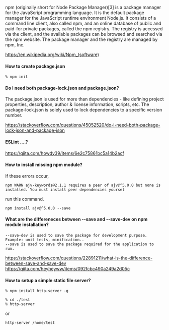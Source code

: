 npm (originally short for Node Package Manager)[3] is a package manager for the JavaScript programming language. It is the default package manager for the JavaScript runtime environment Node.js. It consists of a command line client, also called npm, and an online database of public and paid-for private packages, called the npm registry. The registry is accessed via the client, and the available packages can be browsed and searched via the npm website. The package manager and the registry are managed by npm, Inc.

https://en.wikipedia.org/wiki/Npm_(software)


#### How to create package.json

```
% npm init
```

#### Do I need both package-lock.json and package.json?

The package.json is used for more than dependencies - like defining project properties, description, author & license information, scripts, etc. The package-lock.json is solely used to lock dependencies to a specific version number.

https://stackoverflow.com/questions/45052520/do-i-need-both-package-lock-json-and-package-json


#### ESLint ....?

https://qiita.com/howdy39/items/6e2c75861bc5a14b2acf


#### How to install missing npm module?

If these errors occur,

```
npm WARN ajv-keywords@2.1.1 requires a peer of ajv@^5.0.0 but none is installed. You must install peer dependencies yoursel
```

run this command.

```
npm install ajv@^5.0.0 --save
```

#### What are the differeneces between --save and --save-dev on npm module installation?

```
--save-dev is used to save the package for development purpose. Example: unit tests, minification..
--save is used to save the package required for the application to run.
```

https://stackoverflow.com/questions/22891211/what-is-the-difference-between-save-and-save-dev
https://qiita.com/heyheyww/items/092fcbc490a249a2d05c

#### How to setup a simple static file server?

```
% npm install http-server -g

% cd ./test
% http-server
```
or
```
http-server /home/test
```
